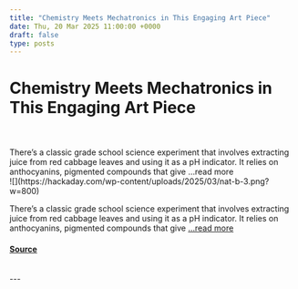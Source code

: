 ```yaml
---
title: "Chemistry Meets Mechatronics in This Engaging Art Piece"
date: Thu, 20 Mar 2025 11:00:00 +0000
draft: false
type: posts
---
```

# Chemistry Meets Mechatronics in This Engaging Art Piece

<br/>

<br/>
There&#8217;s a classic grade school science experiment that involves extracting juice from red cabbage leaves and using it as a pH indicator. It relies on anthocyanins, pigmented compounds that give &#8230;read more
<br/>
![](https://hackaday.com/wp-content/uploads/2025/03/nat-b-3.png?w=800)

There’s a classic grade school science experiment that involves extracting juice from red cabbage leaves and using it as a pH indicator. It relies on anthocyanins, pigmented compounds that give […read more](https://hackaday.com/2025/03/20/chemistry-meets-mechatronics-in-this-engaging-art-piece/)

#### [Source](https://hackaday.com/2025/03/20/chemistry-meets-mechatronics-in-this-engaging-art-piece/)

<br/>
---
